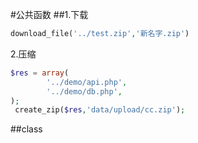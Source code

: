#公共函数
##1.下载
```PHP
download_file('../test.zip','新名字.zip')
```
2.压缩
```php
$res = array(
		'../demo/api.php',
		'../demo/db.php',
);
 create_zip($res,'data/upload/cc.zip');

```
##class